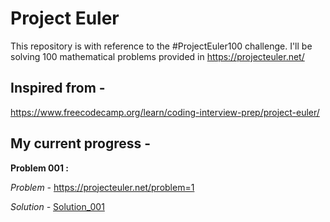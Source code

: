 # Project Euler
This repository is with reference to the #ProjectEuler100 challenge. I'll be solving 100 mathematical problems provided in https://projecteuler.net/

## Inspired from - 
https://www.freecodecamp.org/learn/coding-interview-prep/project-euler/

## My current progress - 
**Problem 001 :**

*Problem -* https://projecteuler.net/problem=1

*Solution -* [Solution_001](https://github.com/satyam-dev/project_euler/blob/master/problem_001.dart)
